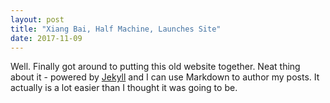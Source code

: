 ```yaml
---
layout: post
title: "Xiang Bai, Half Machine, Launches Site"
date: 2017-11-09
---
```


Well. Finally got around to putting this old website together. Neat thing about it - powered by [Jekyll](http://jekyllrb.com) and I can use Markdown to author my posts. It actually is a lot easier than I thought it was going to be.
